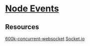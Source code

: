 # [Node Events](/node-events/)
## Resources

[600k-concurrent-websocket](https://blog.jayway.com/2015/04/13/600k-concurrent-websocket-connections-on-aws-using-node-js/)
[Socket.io](https://socket.io/docs/)